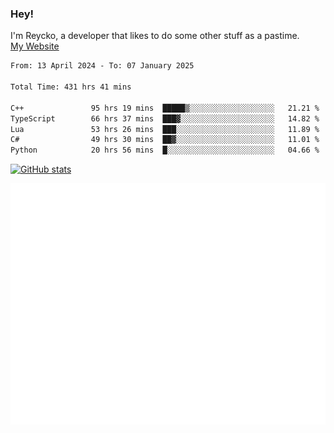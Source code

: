 ### Hey!
I'm Reycko, a developer that likes to do some other stuff as a pastime.  
[My Website](https://reycko.root.sx)

<!--START_SECTION:wakasection-->

```txt
From: 13 April 2024 - To: 07 January 2025

Total Time: 431 hrs 41 mins

C++               95 hrs 19 mins  █████▒░░░░░░░░░░░░░░░░░░░   21.21 %
TypeScript        66 hrs 37 mins  ███▓░░░░░░░░░░░░░░░░░░░░░   14.82 %
Lua               53 hrs 26 mins  ███░░░░░░░░░░░░░░░░░░░░░░   11.89 %
C#                49 hrs 30 mins  ██▓░░░░░░░░░░░░░░░░░░░░░░   11.01 %
Python            20 hrs 56 mins  █░░░░░░░░░░░░░░░░░░░░░░░░   04.66 %
```

<!--END_SECTION:wakasection-->

[![GitHub stats](https://github-readme-stats.vercel.app/api?username=Reycko&show_icons=true&theme=dark&hide_title=true&count_private=true)](https://github.com/anuraghazra/github-readme-stats)

![Metrics](/github-metrics.svg)
